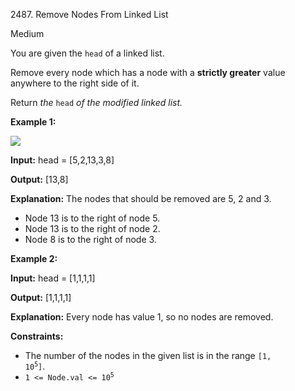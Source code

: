 2487\. Remove Nodes From Linked List

Medium

You are given the `head` of a linked list.

Remove every node which has a node with a **strictly greater** value anywhere to the right side of it.

Return _the_ `head` _of the modified linked list._

**Example 1:**

![](https://assets.leetcode.com/uploads/2022/10/02/drawio.png)

**Input:** head = [5,2,13,3,8]

**Output:** [13,8]

**Explanation:** The nodes that should be removed are 5, 2 and 3. 

- Node 13 is to the right of node 5. 
- Node 13 is to the right of node 2. 
- Node 8 is to the right of node 3.

**Example 2:**

**Input:** head = [1,1,1,1]

**Output:** [1,1,1,1]

**Explanation:** Every node has value 1, so no nodes are removed.

**Constraints:**

*   The number of the nodes in the given list is in the range <code>[1, 10<sup>5</sup>]</code>.
*   <code>1 <= Node.val <= 10<sup>5</sup></code>